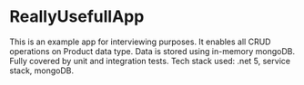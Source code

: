 # ReallyUsefullApp
This is an example app for interviewing purposes. It enables all CRUD operations on Product data type. Data is stored using in-memory mongoDB. Fully covered by unit and integration tests.
Tech stack used: .net 5, service stack, mongoDB.
